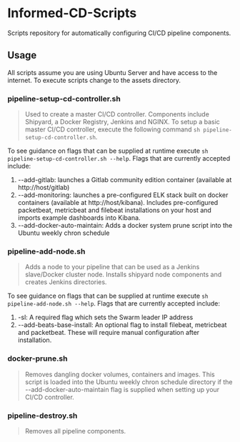 # Informed-CD-Scripts
Scripts repository for automatically configuring CI/CD pipeline components.

## Usage

All scripts assume you are using Ubuntu Server and have access to the internet. To execute scripts change to the assets directory.

### pipeline-setup-cd-controller.sh
> Used to create a master CI/CD controller. Components include Shipyard, a Docker Registry, Jenkins and NGINX.
To setup a basic master CI/CD controller, execute the following command `sh pipeline-setup-cd-controller.sh`. 

To see guidance on flags that can be supplied at runtime execute `sh pipeline-setup-cd-controller.sh --help`. Flags that are currently accepted include:
1. --add-gitlab: launches a Gitlab community edition container (available at http://host/gitlab)
2. --add-monitoring: launches a pre-configured ELK stack built on docker containers (available at http://host/kibana). Includes pre-configured packetbeat, metricbeat and filebeat installations on your host and imports example dashboards into Kibana.
3. --add-docker-auto-maintain: Adds a docker system prune script into the Ubuntu weekly chron schedule

### pipeline-add-node.sh
> Adds a node to your pipeline that can be used as a Jenkins slave/Docker cluster node. Installs shipyard node components and creates Jenkins directories. 

To see guidance on flags that can be supplied at runtime execute `sh pipeline-add-node.sh --help`. Flags that are currently accepted include:
1. -sl: A required flag which sets the Swarm leader IP address
2. --add-beats-base-install: An optional flag to install filebeat, metricbeat and packetbeat. These will require manual configuration after installation.

### docker-prune.sh
> Removes dangling docker volumes, containers and images. This script is loaded into the Ubuntu weekly chron schedule directory if the --add-docker-auto-maintain flag is supplied when setting up your CI/CD controller.

### pipeline-destroy.sh
> Removes all pipeline components.
